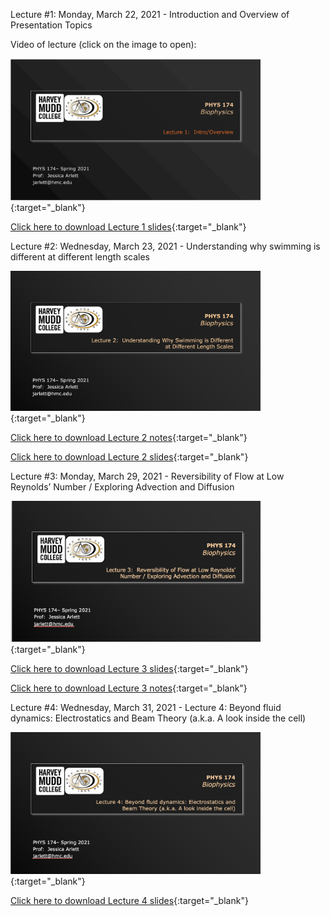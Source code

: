 Lecture #1: Monday, March 22, 2021 - Introduction and Overview of Presentation Topics

Video of lecture (click on the image to open):

<!---[<img src="images/Ph174-lect1.png" alt="intro" width="400"/>](https://drive.google.com/file/d/1UQvSS9e-fB56iaaZ6GmNFWkBDsYrd9M8/view?usp=sharing){:target="_blank"} --->

[<img src="images/Ph174-lect1.png" alt="intro" width="400"/>](https://drive.google.com/file/d/1bH_fcktW25Gy2CmMuHtfdK0fhgcDN-8n/view?usp=sharing){:target="_blank"}

[Click here to download Lecture 1 slides](https://drive.google.com/file/d/1j4kWxab2vvs-LTymFc3YzUSofVjUYalJ/view?usp=sharing){:target="_blank"}


Lecture #2: Wednesday, March 23, 2021 - Understanding why swimming is different at different length scales

[<img src="images/Ph174-lect2.png" alt="intro" width="400"/>](https://drive.google.com/file/d/1lpP4_D45WdUCTd1omAJEn1K0enWov9K9/view?usp=sharing){:target="_blank"} 

[Click here to download Lecture 2 notes](https://drive.google.com/file/d/1a_M20OadAcegLKflYTUKGvh3W2zSAZx0/view?usp=sharing){:target="_blank"}

[Click here to download Lecture 2 slides](https://drive.google.com/file/d/1LB1WSayiKOVfLZkkN6H-NCOQifIxu5A_/view?usp=sharing){:target="_blank"}

Lecture #3: Monday, March 29, 2021 - Reversibility of Flow at Low Reynolds’ Number / Exploring Advection and Diffusion

[<img src="images/lect3.png" alt="intro" width="400"/>](https://drive.google.com/file/d/1oVM_cfgddK-NWgOWJOsxyCdt83C7jHvj/view?usp=sharing){:target="_blank"} 

[Click here to download Lecture 3 slides](https://drive.google.com/file/d/1SM7K3BPCaTXpSOq2ImkY0mJ5cRH1XPwQ/view?usp=sharing){:target="_blank"}

[Click here to download Lecture 3 notes](https://drive.google.com/file/d/13cMLfxy6VptjxvsGPH7yFTlJml2LTZfV/view?usp=sharing){:target="_blank"}

Lecture #4: Wednesday, March 31, 2021 - Lecture 4: Beyond fluid dynamics: Electrostatics and Beam Theory (a.k.a. A look inside the cell)

<!---I apologize - the recording is missing the first 2 slides as I was late to turn on the recording. Hopefully those slides are fairly self explanatory and can be seen in the slide deck. Also for this recording you will need the following passcode: 38P0XVU#  
[<img src="images/lect4.png" alt="intro" width="400"/>](https://hmc-edu.zoom.us/rec/share/zUDYAvIl98L_dCy3aOA7ZOZzGekVjNVzfJ0SKGHK3Ke013nMJt2-b_qAqj3nBozo.Tka_kPBpGUvNSw-n){:target="_blank"}--->

[<img src="images/lect4.png" alt="intro" width="400"/>](https://drive.google.com/file/d/1_llN7-hFD5XPEOgOz8nokUfeALKwejKx/view?usp=sharing){:target="_blank"}

[Click here to download Lecture 4 slides](https://drive.google.com/file/d/1PPfIS1SEwyKXIHp5ahq83CpREfXOKong/view?usp=sharing){:target="_blank"}





